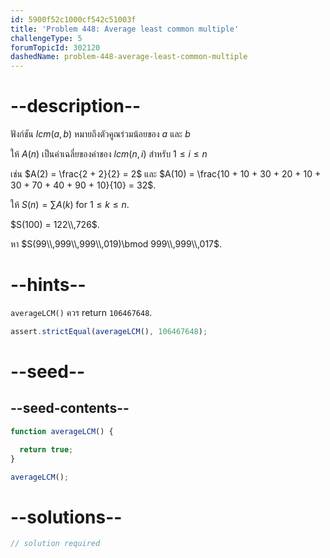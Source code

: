 ```yaml
---
id: 5900f52c1000cf542c51003f
title: 'Problem 448: Average least common multiple'
challengeType: 5
forumTopicId: 302120
dashedName: problem-448-average-least-common-multiple
---
```


# --description--

ฟังก์ชัน $lcm(a, b)$ หมายถึงตัวคูณร่วมน้อยของ $a$ และ $b$

ให้ $A(n)$ เป็นค่าเฉลี่ยของค่าของ $lcm(n, i)$ สำหรับ $1 ≤ i ≤ n$

เช่น $A(2) = \frac{2 + 2}{2} = 2$ และ $A(10) = \frac{10 + 10 + 30 + 20 + 10 + 30 + 70 + 40 + 90 + 10}{10} = 32$.

ให้ $S(n) = \sum A(k)$ for $1 ≤ k ≤ n$.

$S(100) = 122\\,726$.

หา $S(99\\,999\\,999\\,019)\bmod 999\\,999\\,017$.

# --hints--

`averageLCM()` ควร return `106467648`.

```js
assert.strictEqual(averageLCM(), 106467648);
```

# --seed--

## --seed-contents--

```js
function averageLCM() {

  return true;
}

averageLCM();
```

# --solutions--

```js
// solution required
```
